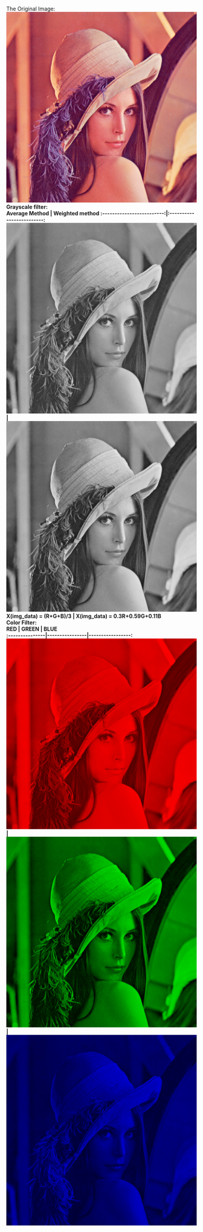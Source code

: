 The Original Image:</br>
![Original image og Lenna](lena.png)
</br>
<b>Grayscale filter<b>:</br>
  Average Method            |  Weighted method
:-------------------------:|:-------------------------:
![Grayed with average method](Images/grayscale_avg.png)  |  ![Grayed with weighted method](Images/grayscale_lum.png)
 X(img_data) = (R+G+B)/3 | X(img_data) = 0.3R+0.59G+0.11B
 </br>
<b>Color Filter</b>:</br>
       RED      |     GREEN      |      BLUE  
:---------------|----------------|-----------------:
![Image with Red Filter](Images/red.png)|![Image with Green Filter](Images/green.png)|![Image with Blue Filter](Images/blue.png)
</br>